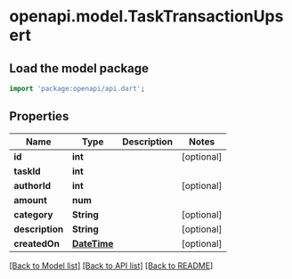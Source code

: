 # openapi.model.TaskTransactionUpsert

## Load the model package
```dart
import 'package:openapi/api.dart';
```

## Properties
Name | Type | Description | Notes
------------ | ------------- | ------------- | -------------
**id** | **int** |  | [optional] 
**taskId** | **int** |  | 
**authorId** | **int** |  | [optional] 
**amount** | **num** |  | 
**category** | **String** |  | [optional] 
**description** | **String** |  | [optional] 
**createdOn** | [**DateTime**](DateTime.md) |  | [optional] 

[[Back to Model list]](../README.md#documentation-for-models) [[Back to API list]](../README.md#documentation-for-api-endpoints) [[Back to README]](../README.md)


